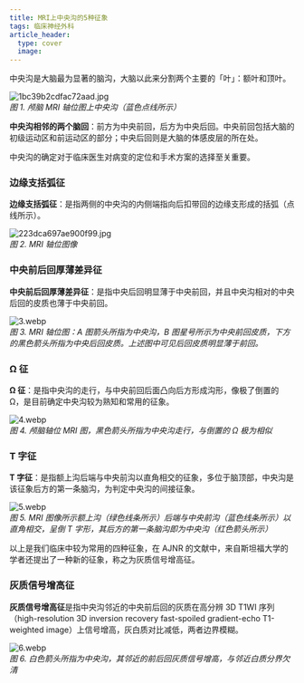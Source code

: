 ```yaml
---
title: MRI上中央沟的5种征象
tags: 临床神经外科
article_header:
  type: cover
  image:
---
```


中央沟是大脑最为显著的脑沟，大脑以此来分割两个主要的「叶」：额叶和顶叶。

![1bc39b2cdfac72aad.jpg](https://s1.imagehub.cc/images/2021/10/17/1bc39b2cdfac72aad.jpg) <br/>
*图 1. 颅脑 MRI 轴位图上中央沟（蓝色点线所示）*

**中央沟相邻的两个脑回**：前方为中央前回，后方为中央后回。中央前回包括大脑的初级运动区和前运动区的部分；中央后回则是大脑的体感皮层的所在处。

中央沟的确定对于临床医生对病变的定位和手术方案的选择至关重要。

### 边缘支括弧征

**边缘支括弧征**：是指两侧的中央沟的内侧端指向后扣带回的边缘支形成的括弧（点线所示）。

![223dca697ae900f99.jpg](https://s1.imagehub.cc/images/2021/10/17/223dca697ae900f99.jpg) <br/>
*图 2. MRI 轴位图像*

### 中央前后回厚薄差异征

**中央前后回厚薄差异征**：是指中央后回明显薄于中央前回，并且中央沟相对的中央后回的皮质也薄于中央前回。

![3.webp](https://s1.imagehub.cc/images/2021/10/17/3.webp) <br/>
*图 3. MRI 轴位图：A 图箭头所指为中央沟，B 图星号所示为中央前回皮质，下方的黑色箭头所指为中央后回皮质。上述图中可见后回皮质明显薄于前回。*

### Ω 征

**Ω 征**：是指中央沟的走行，与中央前回后面凸向后方形成沟形，像极了倒置的 Ω，是目前确定中央沟较为熟知和常用的征象。

![4.webp](https://s1.imagehub.cc/images/2021/10/17/4.webp) <br/>
*图 4. 颅脑轴位 MRI 图，黑色箭头所指为中央沟走行，与倒置的 Ω 极为相似*

### T 字征

**T 字征**：是指额上沟后端与中央前沟以直角相交的征象，多位于脑顶部，中央沟是该征象后方的第一条脑沟，为判定中央沟的间接征象。

![5.webp](https://s1.imagehub.cc/images/2021/10/17/5.webp) <br/>
*图 5. MRI 图像所示额上沟（绿色线条所示）后端与中央前沟（蓝色线条所示）以直角相交，呈倒 T 字形，其后方的第一条脑沟即为中央沟（红色箭头所示）*

以上是我们临床中较为常用的四种征象，在 AJNR 的文献中，来自斯坦福大学的学者还提出了一种新的征象，称之为灰质信号增高征。

### 灰质信号增高征

**灰质信号增高征**是指中央沟邻近的中央前后回的灰质在高分辨 3D T1WI 序列（high-resolution 3D inversion recovery fast-spoiled gradient-echo T1-weighted image）上信号增高，灰白质对比减低，两者边界模糊。

![6.webp](https://s1.imagehub.cc/images/2021/10/17/6.webp) <br/>
*图 6. 白色箭头所指为中央沟，其邻近的前后回灰质信号增高，与邻近白质分界欠清*
